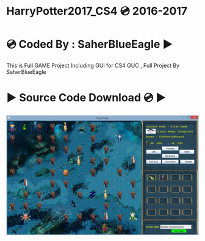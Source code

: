 # HarryPotter2017_CS4 💿 2016-2017
# 💿 Coded By : SaherBlueEagle ▶️
This is Full GAME Project Including GUI for CS4 GUC , 
Full Project By SaherBlueEagle
# ▶️ Source Code Download 💿 ▶️
<p align="center">
<img src="https://raw.githubusercontent.com/SaherBlueEagle/HarryPotter2017_CS4/main/harrypotter.png" ><br>

</p>
